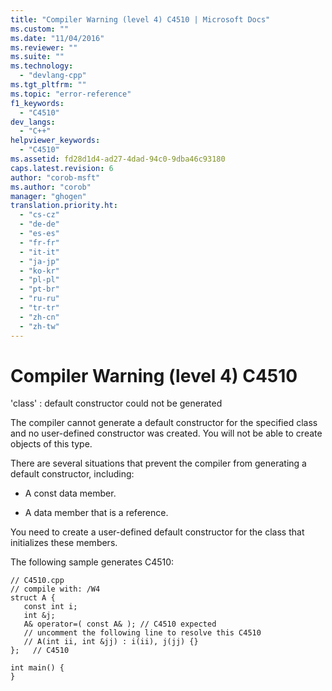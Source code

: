 ```yaml
---
title: "Compiler Warning (level 4) C4510 | Microsoft Docs"
ms.custom: ""
ms.date: "11/04/2016"
ms.reviewer: ""
ms.suite: ""
ms.technology: 
  - "devlang-cpp"
ms.tgt_pltfrm: ""
ms.topic: "error-reference"
f1_keywords: 
  - "C4510"
dev_langs: 
  - "C++"
helpviewer_keywords: 
  - "C4510"
ms.assetid: fd28d1d4-ad27-4dad-94c0-9dba46c93180
caps.latest.revision: 6
author: "corob-msft"
ms.author: "corob"
manager: "ghogen"
translation.priority.ht: 
  - "cs-cz"
  - "de-de"
  - "es-es"
  - "fr-fr"
  - "it-it"
  - "ja-jp"
  - "ko-kr"
  - "pl-pl"
  - "pt-br"
  - "ru-ru"
  - "tr-tr"
  - "zh-cn"
  - "zh-tw"
---
```

# Compiler Warning (level 4) C4510
'class' : default constructor could not be generated  
  
 The compiler cannot generate a default constructor for the specified class and no user-defined constructor was created. You will not be able to create objects of this type.  
  
 There are several situations that prevent the compiler from generating a default constructor, including:  
  
-   A const data member.  
  
-   A data member that is a reference.  
  
 You need to create a user-defined default constructor for the class that initializes these members.  
  
 The following sample generates C4510:  
  
```  
// C4510.cpp  
// compile with: /W4  
struct A {  
   const int i;  
   int &j;  
   A& operator=( const A& ); // C4510 expected  
   // uncomment the following line to resolve this C4510  
   // A(int ii, int &jj) : i(ii), j(jj) {}  
};   // C4510  
  
int main() {  
}  
```